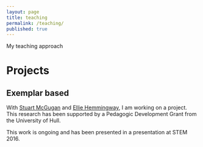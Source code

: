 ```yaml
---
layout: page
title: teaching
permalink: /teaching/
published: true
---
```


My teaching approach


# Projects

## Exemplar based 

With [Stuart McGugan](http://www2.hull.ac.uk/administration/leap/whos-who-2/s_mcgugan.aspx) and [Ellie Hemmingway](http://www.elliehemingway.co.uk/), I am working on a project. This research has been supported by a Pedagogic Development Grant from the University of Hull.

This work is ongoing and has been presented in a presentation at STEM 2016.